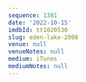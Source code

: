 ```yaml
---
sequence: 1381
date: '2022-10-15'
imdbId: tt1020530
slug: eden-lake-2008
venue: null
venueNotes: null
medium: iTunes
mediumNotes: null
---
```


